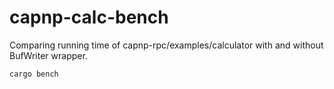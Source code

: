 # capnp-calc-bench

Comparing running time of capnp-rpc/examples/calculator with and without BufWriter wrapper.


```
cargo bench
```

